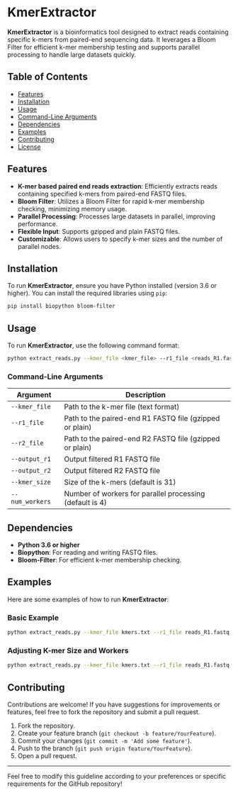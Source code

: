 # KmerExtractor

**KmerExtractor** is a bioinformatics tool designed to extract reads containing specific k-mers from paired-end sequencing data. It leverages a Bloom Filter for efficient k-mer membership testing and supports parallel processing to handle large datasets quickly.

## Table of Contents

- [Features](#features)
- [Installation](#installation)
- [Usage](#usage)
- [Command-Line Arguments](#command-line-arguments)
- [Dependencies](#dependencies)
- [Examples](#examples)
- [Contributing](#contributing)
- [License](#license)

## Features

- **K-mer based paired end reads extraction**: Efficiently extracts reads containing specified k-mers from paired-end FASTQ files.
- **Bloom Filter**: Utilizes a Bloom Filter for rapid k-mer membership checking, minimizing memory usage.
- **Parallel Processing**: Processes large datasets in parallel, improving performance.
- **Flexible Input**: Supports gzipped and plain FASTQ files.
- **Customizable**: Allows users to specify k-mer sizes and the number of parallel nodes.

## Installation

To run **KmerExtractor**, ensure you have Python installed (version 3.6 or higher). You can install the required libraries using `pip`:

```bash
pip install biopython bloom-filter
```

## Usage

To run **KmerExtractor**, use the following command format:

```bash
python extract_reads.py --kmer_file <kmer_file> --r1_file <reads_R1.fastq.gz> --r2_file <reads_R2.fastq.gz> --output_r1 <output_R1.fastq.gz> --output_r2 <output_R2.fastq.gz> --kmer_size <kmer_size> --num_workers <num_nodes>
```

### Command-Line Arguments

| Argument       | Description                                                             |
|----------------|-------------------------------------------------------------------------|
| `--kmer_file`  | Path to the k-mer file (text format)                                   |
| `--r1_file`    | Path to the paired-end R1 FASTQ file (gzipped or plain)               |
| `--r2_file`    | Path to the paired-end R2 FASTQ file (gzipped or plain)               |
| `--output_r1`  | Output filtered R1 FASTQ file                                           |
| `--output_r2`  | Output filtered R2 FASTQ file                                           |
| `--kmer_size`  | Size of the k-mers (default is 31)                                     |
| `--num_workers`| Number of workers for parallel processing (default is 4)                |

## Dependencies

- **Python 3.6 or higher**
- **Biopython**: For reading and writing FASTQ files.
- **Bloom-Filter**: For efficient k-mer membership checking.

## Examples

Here are some examples of how to run **KmerExtractor**:

### Basic Example

```bash
python extract_reads.py --kmer_file kmers.txt --r1_file reads_R1.fastq.gz --r2_file reads_R2.fastq.gz --output_r1 output_R1.fastq.gz --output_r2 output_R2.fastq.gz --kmer_size 31 --num_workers 4
```

### Adjusting K-mer Size and Workers

```bash
python extract_reads.py --kmer_file kmers.txt --r1_file reads_R1.fastq.gz --r2_file reads_R2.fastq.gz --output_r1 output_R1.fastq.gz --output_r2 output_R2.fastq.gz --kmer_size 21 --num_workers 8
```

## Contributing

Contributions are welcome! If you have suggestions for improvements or features, feel free to fork the repository and submit a pull request.

1. Fork the repository.
2. Create your feature branch (`git checkout -b feature/YourFeature`).
3. Commit your changes (`git commit -m 'Add some feature'`).
4. Push to the branch (`git push origin feature/YourFeature`).
5. Open a pull request.


---

Feel free to modify this guideline according to your preferences or specific requirements for the GitHub repository!
